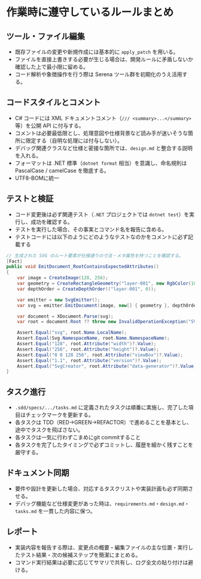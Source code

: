 ﻿# 作業時に遵守しているルールまとめ

## ツール・ファイル編集
- 既存ファイルの変更や新規作成には基本的に `apply_patch` を用いる。
- ファイルを直接上書きする必要が生じる場合は、開発ルールに矛盾しないか確認した上で最小限に留める。
- コード解析や象徴操作を行う際は Serena ツール群を初期化のうえ活用する。

## コードスタイルとコメント
- C# コードには XML ドキュメントコメント（`/// <summary>...</summary>` 等）を公開 API に付与する。
- コメントは必要最低限とし、処理意図や仕様背景など読み手が迷いそうな箇所に限定する（自明な処理には付与しない）。
- デバッグ関連クラスなど仕様と密接な箇所では、`design.md` と整合する説明を入れる。
- フォーマットは .NET 標準（`dotnet format` 相当）を意識し、命名規則は PascalCase / camelCase を徹底する。
- UTF8-BOMに統一
## テストと検証
- コード変更後は必ず関連テスト（`.NET` プロジェクトでは `dotnet test`）を実行し、成功を確認する。
- テストを実行した場合、その事実とコマンド名を報告に含める。
- テストコードには以下のようにどのようなテストなのかをコメントに必ず記載する

```cs
// 生成された SVG のルート要素が仕様通りの寸法・メタ属性を持つことを確認する。
[Fact]
public void EmitDocument_RootContainsExpectedAttributes()
{
    var image = CreateImage(128, 256);
    var geometry = CreateRectangleGeometry("layer-001", new RgbColor(10, 20, 30));
    var depthOrder = CreateDepthOrder(("layer-001", 0));

    var emitter = new SvgEmitter();
    var svg = emitter.EmitDocument(image, new[] { geometry }, depthOrder);

    var document = XDocument.Parse(svg);
    var root = document.Root ?? throw new InvalidOperationException("SVG root element is missing.");

    Assert.Equal("svg", root.Name.LocalName);
    Assert.Equal(Svg.NamespaceName, root.Name.NamespaceName);
    Assert.Equal("128", root.Attribute("width")?.Value);
    Assert.Equal("256", root.Attribute("height")?.Value);
    Assert.Equal("0 0 128 256", root.Attribute("viewBox")?.Value);
    Assert.Equal("1.1", root.Attribute("version")?.Value);
    Assert.Equal("SvgCreator", root.Attribute("data-generator")?.Value);
}
```

## タスク進行
- `.sdd/specs/.../tasks.md` に定義されたタスクは順番に実施し、完了した項目はチェックマークを更新する。
- 各タスクは TDD（RED→GREEN→REFACTOR）で進めることを基本とし、途中でタスクを飛ばさない。
- 各タスクは一気に行わずこまめにgit commitすること
- 各タスクを完了したタイミングで必ずコミットし、履歴を細かく残すことを厳守する。

## ドキュメント同期
- 要件や設計を更新した場合、対応するタスクリストや実装計画も必ず同期させる。
- デバッグ機能など仕様変更があった時は、`requirements.md`・`design.md`・`tasks.md` を一貫した内容に保つ。

## レポート
- 実装内容を報告する際は、変更点の概要・編集ファイルの主な位置・実行したテスト結果・次の候補ステップを簡潔にまとめる。
- コマンド実行結果は必要に応じてサマリで共有し、ログ全文の貼り付けは避ける。
